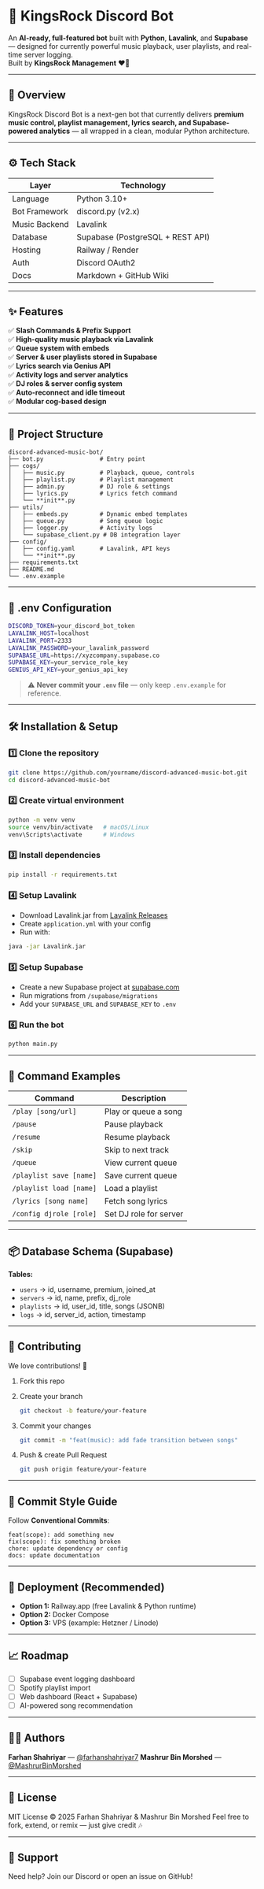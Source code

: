 # 🎵 KingsRock Discord Bot

An **AI-ready, full-featured bot** built with **Python**, **Lavalink**, and **Supabase** — designed for currently powerful music playback, user playlists, and real-time server logging.  
Built by **KingsRock Management** ❤️‍🔥

---

## 🚀 Overview

KingsRock Discord Bot is a next-gen bot that currently delivers **premium music control, playlist management, lyrics search, and Supabase-powered analytics** — all wrapped in a clean, modular Python architecture.

---

## ⚙️ Tech Stack

| Layer | Technology |
|--------|-------------|
| Language | Python 3.10+ |
| Bot Framework | discord.py (v2.x) |
| Music Backend | Lavalink |
| Database | Supabase (PostgreSQL + REST API) |
| Hosting | Railway / Render |
| Auth | Discord OAuth2 |
| Docs | Markdown + GitHub Wiki |

---

## ✨ Features

✅ **Slash Commands & Prefix Support**  
✅ **High-quality music playback via Lavalink**  
✅ **Queue system with embeds**  
✅ **Server & user playlists stored in Supabase**  
✅ **Lyrics search via Genius API**  
✅ **Activity logs and server analytics**  
✅ **DJ roles & server config system**  
✅ **Auto-reconnect and idle timeout**  
✅ **Modular cog-based design**

---

## 🧱 Project Structure

```
discord-advanced-music-bot/
├── bot.py                # Entry point
├── cogs/
│   ├── music.py          # Playback, queue, controls
│   ├── playlist.py       # Playlist management
│   ├── admin.py          # DJ role & settings
│   ├── lyrics.py         # Lyrics fetch command
│   └── **init**.py
├── utils/
│   ├── embeds.py         # Dynamic embed templates
│   ├── queue.py          # Song queue logic
│   ├── logger.py         # Activity logs
│   └── supabase_client.py # DB integration layer
├── config/
│   ├── config.yaml       # Lavalink, API keys
│   └── **init**.py
├── requirements.txt
├── README.md
└── .env.example
````

---

## 🔑 .env Configuration

```bash
DISCORD_TOKEN=your_discord_bot_token
LAVALINK_HOST=localhost
LAVALINK_PORT=2333
LAVALINK_PASSWORD=your_lavalink_password
SUPABASE_URL=https://xyzcompany.supabase.co
SUPABASE_KEY=your_service_role_key
GENIUS_API_KEY=your_genius_api_key
````

> ⚠️ **Never commit your `.env` file** — only keep `.env.example` for reference.

---

## 🛠️ Installation & Setup

### 1️⃣ Clone the repository

```bash
git clone https://github.com/yourname/discord-advanced-music-bot.git
cd discord-advanced-music-bot
```

### 2️⃣ Create virtual environment

```bash
python -m venv venv
source venv/bin/activate   # macOS/Linux
venv\Scripts\activate      # Windows
```

### 3️⃣ Install dependencies

```bash
pip install -r requirements.txt
```

### 4️⃣ Setup Lavalink

* Download Lavalink.jar from [Lavalink Releases](https://github.com/freyacodes/Lavalink/releases)
* Create `application.yml` with your config
* Run with:

```bash
java -jar Lavalink.jar
```

### 5️⃣ Setup Supabase

* Create a new Supabase project at [supabase.com](https://supabase.com)
* Run migrations from `/supabase/migrations`
* Add your `SUPABASE_URL` and `SUPABASE_KEY` to `.env`

### 6️⃣ Run the bot

```bash
python main.py
```

---

## 🧠 Command Examples

| Command                 | Description            |
| ----------------------- | ---------------------- |
| `/play [song/url]`      | Play or queue a song   |
| `/pause`                | Pause playback         |
| `/resume`               | Resume playback        |
| `/skip`                 | Skip to next track     |
| `/queue`                | View current queue     |
| `/playlist save [name]` | Save current queue     |
| `/playlist load [name]` | Load a playlist        |
| `/lyrics [song name]`   | Fetch song lyrics      |
| `/config djrole [role]` | Set DJ role for server |

---

## 📦 Database Schema (Supabase)

**Tables:**

* `users` → id, username, premium, joined_at
* `servers` → id, name, prefix, dj_role
* `playlists` → id, user_id, title, songs (JSONB)
* `logs` → id, server_id, action, timestamp

---

## 🧩 Contributing

We love contributions! 🫶

1. Fork this repo
2. Create your branch

   ```bash
   git checkout -b feature/your-feature
   ```
3. Commit your changes

   ```bash
   git commit -m "feat(music): add fade transition between songs"
   ```
4. Push & create Pull Request

   ```bash
   git push origin feature/your-feature
   ```

---

## 🧾 Commit Style Guide

Follow **Conventional Commits**:

```
feat(scope): add something new
fix(scope): fix something broken
chore: update dependency or config
docs: update documentation
```

---

## 🪩 Deployment (Recommended)

* **Option 1:** Railway.app (free Lavalink & Python runtime)
* **Option 2:** Docker Compose
* **Option 3:** VPS (example: Hetzner / Linode)

---

## 📈 Roadmap

* [ ] Supabase event logging dashboard
* [ ] Spotify playlist import
* [ ] Web dashboard (React + Supabase)
* [ ] AI-powered song recommendation

---

## 🧑‍💻 Authors

**Farhan Shahriyar** — [@farhanshahriyar7](https://github.com/farhanshahriyar)
**Mashrur Bin Morshed** — [@MashrurBinMorshed](https://github.com/MashrurBinMorshed)

---

## 🪪 License

MIT License © 2025 Farhan Shahriyar & Mashrur Bin Morshed
Feel free to fork, extend, or remix — just give credit 🎶

---

## 💬 Support

Need help?
Join our Discord or open an issue on GitHub!




